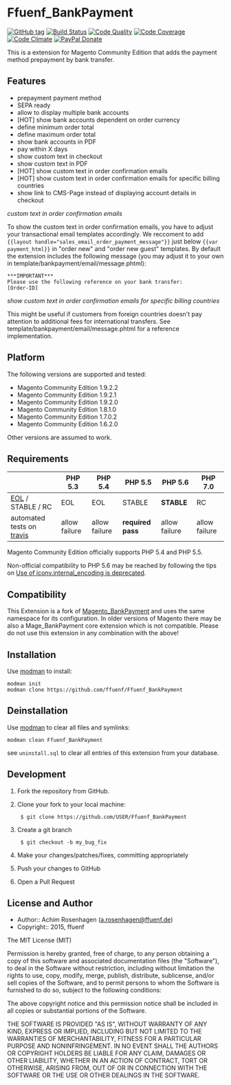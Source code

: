 Ffuenf_BankPayment
==================
[![GitHub tag](https://img.shields.io/github/tag/ffuenf/Ffuenf_BankPayment.svg)][tag]
[![Build Status](https://img.shields.io/travis/ffuenf/Ffuenf_BankPayment.svg)][travis]
[![Code Quality](https://scrutinizer-ci.com/g/ffuenf/Ffuenf_BankPayment/badges/quality-score.png)][code_quality]
[![Code Coverage](https://scrutinizer-ci.com/g/ffuenf/Ffuenf_BankPayment/badges/coverage.png)][code_coverage]
[![Code Climate](https://codeclimate.com/github/ffuenf/Ffuenf_BankPayment/badges/gpa.svg)][codeclimate_gpa]
[![PayPal Donate](https://img.shields.io/badge/paypal-donate-blue.svg)][paypal_donate]

[tag]: https://github.com/ffuenf/Ffuenf_BankPayment
[travis]: https://travis-ci.org/ffuenf/Ffuenf_BankPayment
[code_quality]: https://scrutinizer-ci.com/g/ffuenf/Ffuenf_BankPayment
[code_coverage]: https://scrutinizer-ci.com/g/ffuenf/Ffuenf_BankPayment
[codeclimate_gpa]: https://codeclimate.com/github/ffuenf/Ffuenf_BankPayment
[paypal_donate]: https://www.paypal.com/cgi-bin/webscr?cmd=_s-xclick&hosted_button_id=J2PQS2WLT2Y8W&item_name=Magento%20Extension%3a%20Ffuenf_BankPayment&item_number=Ffuenf_BankPayment&currency_code=EUR

This is a extension for Magento Community Edition that adds the payment method prepayment by bank transfer.

Features
--------

* prepayment payment method
* SEPA ready
* allow to display multiple bank accounts
* [HOT] show bank accounts dependent on order currency
* define minimum order total
* define maximum order total
* show bank accounts in PDF
* pay within X days
* show custom text in checkout
* show custom text in PDF
* [HOT] show custom text in order confirmation emails
* [HOT] show custom text in order confirmation emails for specific billing countries
* show link to CMS-Page instead of displaying account details in checkout

_custom text in order confirmation emails_

To show the custom text in order confirmation emails, you have to adjust your transactional email templates accordingly.
We reccoment to add `{{layout handle="sales_email_order_payment_message"}}` just below `{{var payment_html}}` in "order new" and "order new guest" templates.
By default the extension includes the following message (you may adjust it to your own in template/bankpayment/email/message.phtml):
```
***IMPORTANT***
Please use the following reference on your bank transfer:
[Order-ID]
```

_show custom text in order confirmation emails for specific billing countries_

This might be useful if customers from foreign countries doesn't pay attention to additional fees for international transfers.
See template/bankpayment/email/message.phtml for a reference implementation.

Platform
--------

The following versions are supported and tested:

* Magento Community Edition 1.9.2.2
* Magento Community Edition 1.9.2.1
* Magento Community Edition 1.9.2.0
* Magento Community Edition 1.8.1.0
* Magento Community Edition 1.7.0.2
* Magento Community Edition 1.6.2.0

Other versions are assumed to work.

Requirements
------------

|                                                                     | PHP 5.3        | PHP 5.4        | PHP 5.5         | PHP 5.6       | PHP 7.0       |
| ------------------------------------------------------------------- | -------------- | -------------- | --------------- | ------------- | ------------- |
| [EOL](https://secure.php.net/supported-versions.php) / STABLE / RC  | EOL            | EOL            | STABLE          | **STABLE**        | RC            |
| automated tests on [travis]                                         | allow failure  | allow failure  | **required pass** | allow failure | allow failure |

Magento Community Edition officially supports PHP 5.4 and PHP 5.5.

Non-official compatibility to PHP 5.6 may be reached by following the tips on [Use of iconv.internal_encoding is deprecated](https://magento.stackexchange.com/questions/34015/magento-1-9-php-5-6-use-of-iconv-internal-encoding-is-deprecated).

Compatibility
-------------

This Extension is a fork of [Magento_BankPayment](https://github.com/PHOENIX-MEDIA/Magento-BankPayment) and uses the same namespace for its configuration.
In older versions of Magento there may be also a Mage_BankPayment core extension which is not compatible.
Please do not use this extension in any combination with the above!

Installation
------------

Use [modman](https://github.com/colinmollenhour/modman) to install:
```
modman init
modman clone https://github.com/ffuenf/Ffuenf_BankPayment
```

Deinstallation
--------------

Use [modman](https://github.com/colinmollenhour/modman) to clear all files and symlinks:
```
modman clean Ffuenf_BankPayment
```
see `uninstall.sql` to clear all entries of this extension from your database.

Development
-----------
1. Fork the repository from GitHub.
2. Clone your fork to your local machine:

        $ git clone https://github.com/USER/Ffuenf_BankPayment

3. Create a git branch

        $ git checkout -b my_bug_fix

4. Make your changes/patches/fixes, committing appropriately
5. Push your changes to GitHub
6. Open a Pull Request

License and Author
------------------

- Author:: Achim Rosenhagen (<a.rosenhagen@ffuenf.de>)
- Copyright:: 2015, ffuenf

The MIT License (MIT)

Permission is hereby granted, free of charge, to any person obtaining a copy
of this software and associated documentation files (the "Software"), to deal
in the Software without restriction, including without limitation the rights
to use, copy, modify, merge, publish, distribute, sublicense, and/or sell
copies of the Software, and to permit persons to whom the Software is
furnished to do so, subject to the following conditions:

The above copyright notice and this permission notice shall be included in all
copies or substantial portions of the Software.

THE SOFTWARE IS PROVIDED "AS IS", WITHOUT WARRANTY OF ANY KIND, EXPRESS OR
IMPLIED, INCLUDING BUT NOT LIMITED TO THE WARRANTIES OF MERCHANTABILITY,
FITNESS FOR A PARTICULAR PURPOSE AND NONINFRINGEMENT. IN NO EVENT SHALL THE
AUTHORS OR COPYRIGHT HOLDERS BE LIABLE FOR ANY CLAIM, DAMAGES OR OTHER
LIABILITY, WHETHER IN AN ACTION OF CONTRACT, TORT OR OTHERWISE, ARISING FROM,
OUT OF OR IN CONNECTION WITH THE SOFTWARE OR THE USE OR OTHER DEALINGS IN THE
SOFTWARE.